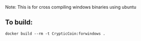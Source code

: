 Note: This is for cross compiling windows binaries using ubuntu

To build:
---
    docker build --rm -t CrypticCoin:forwindows .


